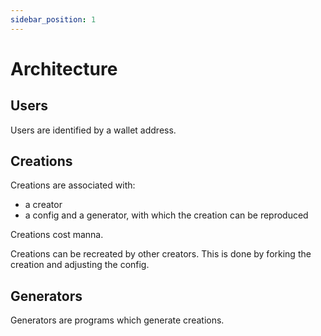 ```yaml
---
sidebar_position: 1
---
```


# Architecture

## Users

Users are identified by a wallet address.

## Creations

Creations are associated with:
 - a creator
 - a config and a generator, with which the creation can be reproduced

Creations cost manna.

Creations can be recreated by other creators. This is done by forking the creation and adjusting the config.

## Generators

Generators are programs which generate creations.
